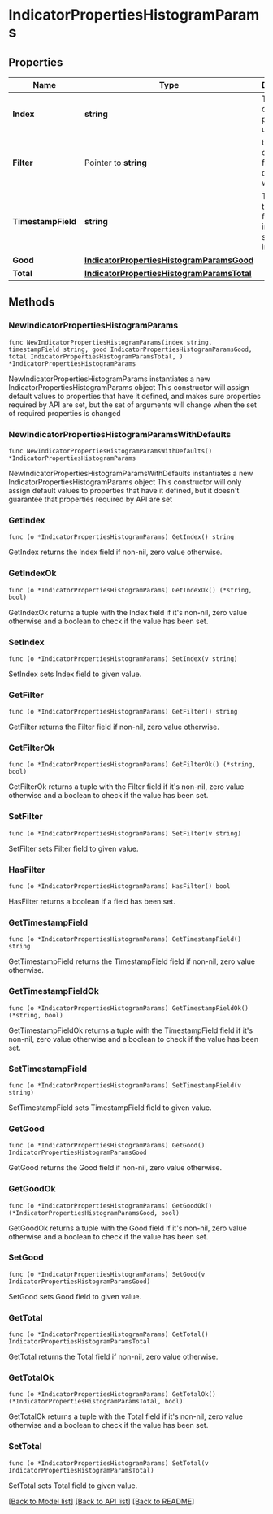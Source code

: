 # IndicatorPropertiesHistogramParams

## Properties

Name | Type | Description | Notes
------------ | ------------- | ------------- | -------------
**Index** | **string** | The index or index pattern to use | 
**Filter** | Pointer to **string** | the KQL query to filter the documents with. | [optional] 
**TimestampField** | **string** | The timestamp field used in the source indice.  | 
**Good** | [**IndicatorPropertiesHistogramParamsGood**](IndicatorPropertiesHistogramParamsGood.md) |  | 
**Total** | [**IndicatorPropertiesHistogramParamsTotal**](IndicatorPropertiesHistogramParamsTotal.md) |  | 

## Methods

### NewIndicatorPropertiesHistogramParams

`func NewIndicatorPropertiesHistogramParams(index string, timestampField string, good IndicatorPropertiesHistogramParamsGood, total IndicatorPropertiesHistogramParamsTotal, ) *IndicatorPropertiesHistogramParams`

NewIndicatorPropertiesHistogramParams instantiates a new IndicatorPropertiesHistogramParams object
This constructor will assign default values to properties that have it defined,
and makes sure properties required by API are set, but the set of arguments
will change when the set of required properties is changed

### NewIndicatorPropertiesHistogramParamsWithDefaults

`func NewIndicatorPropertiesHistogramParamsWithDefaults() *IndicatorPropertiesHistogramParams`

NewIndicatorPropertiesHistogramParamsWithDefaults instantiates a new IndicatorPropertiesHistogramParams object
This constructor will only assign default values to properties that have it defined,
but it doesn't guarantee that properties required by API are set

### GetIndex

`func (o *IndicatorPropertiesHistogramParams) GetIndex() string`

GetIndex returns the Index field if non-nil, zero value otherwise.

### GetIndexOk

`func (o *IndicatorPropertiesHistogramParams) GetIndexOk() (*string, bool)`

GetIndexOk returns a tuple with the Index field if it's non-nil, zero value otherwise
and a boolean to check if the value has been set.

### SetIndex

`func (o *IndicatorPropertiesHistogramParams) SetIndex(v string)`

SetIndex sets Index field to given value.


### GetFilter

`func (o *IndicatorPropertiesHistogramParams) GetFilter() string`

GetFilter returns the Filter field if non-nil, zero value otherwise.

### GetFilterOk

`func (o *IndicatorPropertiesHistogramParams) GetFilterOk() (*string, bool)`

GetFilterOk returns a tuple with the Filter field if it's non-nil, zero value otherwise
and a boolean to check if the value has been set.

### SetFilter

`func (o *IndicatorPropertiesHistogramParams) SetFilter(v string)`

SetFilter sets Filter field to given value.

### HasFilter

`func (o *IndicatorPropertiesHistogramParams) HasFilter() bool`

HasFilter returns a boolean if a field has been set.

### GetTimestampField

`func (o *IndicatorPropertiesHistogramParams) GetTimestampField() string`

GetTimestampField returns the TimestampField field if non-nil, zero value otherwise.

### GetTimestampFieldOk

`func (o *IndicatorPropertiesHistogramParams) GetTimestampFieldOk() (*string, bool)`

GetTimestampFieldOk returns a tuple with the TimestampField field if it's non-nil, zero value otherwise
and a boolean to check if the value has been set.

### SetTimestampField

`func (o *IndicatorPropertiesHistogramParams) SetTimestampField(v string)`

SetTimestampField sets TimestampField field to given value.


### GetGood

`func (o *IndicatorPropertiesHistogramParams) GetGood() IndicatorPropertiesHistogramParamsGood`

GetGood returns the Good field if non-nil, zero value otherwise.

### GetGoodOk

`func (o *IndicatorPropertiesHistogramParams) GetGoodOk() (*IndicatorPropertiesHistogramParamsGood, bool)`

GetGoodOk returns a tuple with the Good field if it's non-nil, zero value otherwise
and a boolean to check if the value has been set.

### SetGood

`func (o *IndicatorPropertiesHistogramParams) SetGood(v IndicatorPropertiesHistogramParamsGood)`

SetGood sets Good field to given value.


### GetTotal

`func (o *IndicatorPropertiesHistogramParams) GetTotal() IndicatorPropertiesHistogramParamsTotal`

GetTotal returns the Total field if non-nil, zero value otherwise.

### GetTotalOk

`func (o *IndicatorPropertiesHistogramParams) GetTotalOk() (*IndicatorPropertiesHistogramParamsTotal, bool)`

GetTotalOk returns a tuple with the Total field if it's non-nil, zero value otherwise
and a boolean to check if the value has been set.

### SetTotal

`func (o *IndicatorPropertiesHistogramParams) SetTotal(v IndicatorPropertiesHistogramParamsTotal)`

SetTotal sets Total field to given value.



[[Back to Model list]](../README.md#documentation-for-models) [[Back to API list]](../README.md#documentation-for-api-endpoints) [[Back to README]](../README.md)


